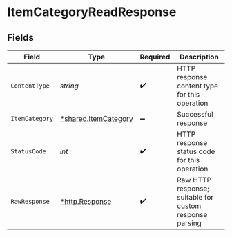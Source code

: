 # ItemCategoryReadResponse


## Fields

| Field                                                              | Type                                                               | Required                                                           | Description                                                        |
| ------------------------------------------------------------------ | ------------------------------------------------------------------ | ------------------------------------------------------------------ | ------------------------------------------------------------------ |
| `ContentType`                                                      | *string*                                                           | :heavy_check_mark:                                                 | HTTP response content type for this operation                      |
| `ItemCategory`                                                     | [*shared.ItemCategory](../../../pkg/models/shared/itemcategory.md) | :heavy_minus_sign:                                                 | Successful response                                                |
| `StatusCode`                                                       | *int*                                                              | :heavy_check_mark:                                                 | HTTP response status code for this operation                       |
| `RawResponse`                                                      | [*http.Response](https://pkg.go.dev/net/http#Response)             | :heavy_check_mark:                                                 | Raw HTTP response; suitable for custom response parsing            |